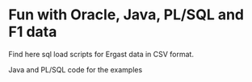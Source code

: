 # Fun with Oracle, Java, PL/SQL and F1 data

Find here sql load scripts for Ergast data in CSV format.

Java and PL/SQL code for the examples
